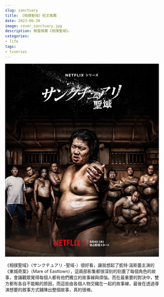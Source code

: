 ```yaml
---
slug: sanctuary
title: 《相撲聖域》短文推薦
date: 2023-06-30
image: cover_sanctuary.jpg
description: 無雷推薦《相撲聖域》。
categories:
- life
tags:
- tvseries
---
```


![cover_sanctuary.jpg](cover_sanctuary.jpg)

《相撲聖域》（サンクチュアリ -聖域-）很好看，讓我想起了凱特·溫斯蕾主演的《東城奇案》（Mare of Easttown），這兩部影集都很深刻的刻畫了每個角色的故事，會讓觀眾覺得每個人都有他們獨立的故事線與煩惱。而在最重要的對決中，雙方都有各自不能輸的原因，而這些由各個人物交織在一起的故事線，最後在透過導演想要的敘事方式鋪陳出整個故事，真的很棒。
